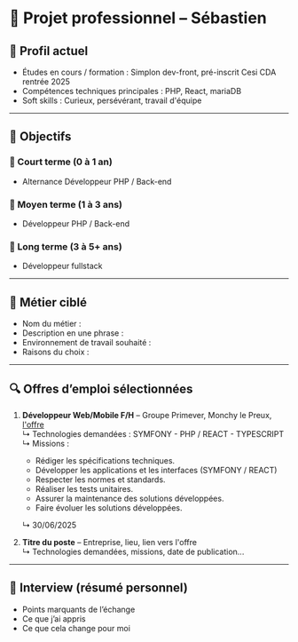 # 💼 Projet professionnel – Sébastien

## 👤 Profil actuel
- Études en cours / formation : Simplon dev-front, pré-inscrit Cesi CDA rentrée 2025
- Compétences techniques principales : PHP, React, mariaDB
- Soft skills : Curieux, persévérant, travail d'équipe

---

## 🎯 Objectifs

### 🔹 Court terme (0 à 1 an)
- Alternance Développeur PHP / Back-end
### 🔹 Moyen terme (1 à 3 ans)
- Développeur PHP / Back-end

### 🔹 Long terme (3 à 5+ ans)
- Développeur fullstack

---

## 💼 Métier ciblé
- Nom du métier :
- Description en une phrase :
- Environnement de travail souhaité :
- Raisons du choix :

---

## 🔍 Offres d’emploi sélectionnées
1. **Développeur Web/Mobile F/H** – Groupe Primever, Monchy le Preux, [l'offre](https://careers.werecruit.io/fr/reseau-primever-france/offres/developpeur-webmobile-1f9e4b)  
   ↳ Technologies demandées : SYMFONY - PHP / REACT - TYPESCRIPT  
   ↳ Missions :
   - Rédiger les spécifications techniques.
   - Développer les applications et les interfaces (SYMFONY / REACT)
   - Respecter les normes et standards.
   - Réaliser les tests unitaires.
   - Assurer la maintenance des solutions développées.
   - Faire évoluer les solutions développées.
      
   ↳ 30/06/2025  

2. **Titre du poste** – Entreprise, lieu, lien vers l'offre  
   ↳ Technologies demandées, missions, date de publication...

---

## 🧠 Interview (résumé personnel)
- Points marquants de l’échange
- Ce que j’ai appris
- Ce que cela change pour moi

